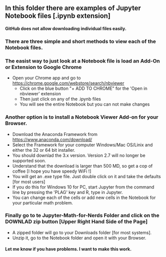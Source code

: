 
## In this folder there are examples of Jupyter Notebook files [.ipynb extension]
#### GitHub does not allow downloading individual files easily.

### There are three simple and short methods to view each of the Notebook files.

### The easist way to just look at a Notebook file is load an Add-On or Extension to Google Chrome
 - Open your Chrome app and go to https://chrome.google.com/webstore/search/nbviewer
   - Click on the blue button "+ ADD TO CHROME" for the 'Open in nbviewer' extension
   - Then just click on any of the .ipynb files
   - You will see the entire Notebook but you can not make changes

### Another option is to install a Notebook Viewer Add-on for your Browser.
 - Download the Anaconda Framework from https://www.anaconda.com/download/
 - Select the Framework for your computer Windows/Mac OS/Linix and either the 32 or 64 bit installer.
 - You should downlad the 3.x version.  Version 2.7 will no longer be supported soon.
 - Understand that the download is larger than 500 MD, so get a cop of coffee [I hope you have speedy WiFi !]
 - You will get an .exe type file.  Just double click on it and take the defaults [for most users]
 - If you do this for Windows 10 for PC, start Jupyter from the command line by pressing the 'PLAG' key and R, type in Jupyter.
  - You can change each of the cells or add new cells in the Notebook for your particular math problem.
  
 ### Finally go to te Jupyter-Math-for-Nerds Folder and click on the DOWNLAD zip button [Upper Right Hand Side of the Page]
  - A zipped folder will go to your Downloads folder [for most systems].  
  - Unzip it, go to the Notebook folder and open it with your Browser.
  
#### Let me know if you have problems.  I want to make this work.

